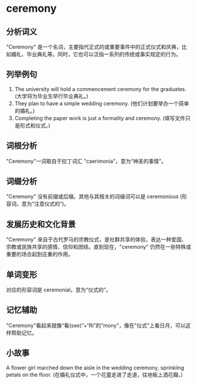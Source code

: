 # ceremony

## 分析词义

  

"Ceremony" 是一个名词，主要指代正式的或重要事件中的正式仪式和庆典，比如婚礼、毕业典礼等。同时，它也可以泛指一系列的传统或事实规定的行为。

  

## 列举例句

  

1.  The university will hold a commencement ceremony for the graduates. (大学将为毕业生举行毕业典礼。)
2.  They plan to have a simple wedding ceremony. (他们计划要举办一个简单的婚礼。)
3.  Completing the paper work is just a formality and ceremony. (填写文件只是形式和仪式。)

  

## 词根分析

  

"Ceremony"一词取自于拉丁词汇 "caerimonia"，意为“神圣的事情”。

  

## 词缀分析

  

"Ceremony" 没有前缀或后缀。其他与其相关的词缀词可以是 ceremonious (形容词，意为“注意仪式的”)。

  

## 发展历史和文化背景

  

"Ceremony" 来自于古代罗马的宗教仪式，是社群共享的体验，表达一种爱国、宗教或民族共享的感情、信仰和团结。直到现在，"ceremony" 仍然在一些特殊或重要的场合起到庄重的作用。

  

## 单词变形

  

对应的形容词是 ceremonial，意为“仪式的”。

  

## 记忆辅助

  

"Ceremony"看起来就像“看(see)”+“Ri”的“mony”，像在"仪式"上看日月，可以这样帮助记忆。

  

## 小故事

  

A flower girl marched down the aisle in the wedding ceremony, sprinkling petals on the floor. (在婚礼仪式中，一个花童走进了走道，往地板上洒花瓣。)
